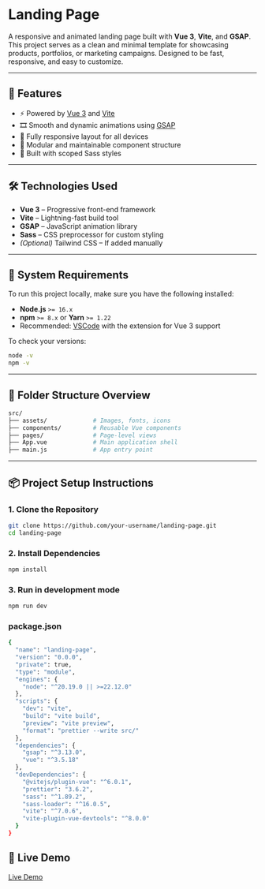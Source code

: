 # Landing Page

A responsive and animated landing page built with **Vue 3**, **Vite**, and **GSAP**. This project serves as a clean and minimal template for showcasing products, portfolios, or marketing campaigns. Designed to be fast, responsive, and easy to customize.

---

## 🚀 Features

- ⚡️ Powered by [Vue 3](https://vuejs.org/) and [Vite](https://vitejs.dev/)
- 🎞 Smooth and dynamic animations using [GSAP](https://greensock.com/gsap/)
- 📱 Fully responsive layout for all devices
- 🎨 Modular and maintainable component structure
- 🧩 Built with scoped Sass styles

---

## 🛠 Technologies Used

- **Vue 3** – Progressive front-end framework
- **Vite** – Lightning-fast build tool
- **GSAP** – JavaScript animation library
- **Sass** – CSS preprocessor for custom styling
- *(Optional)* Tailwind CSS – If added manually

---

## 🧰 System Requirements

To run this project locally, make sure you have the following installed:

- **Node.js** `>= 16.x`  
- **npm** `>= 8.x` or **Yarn** `>= 1.22`
- Recommended: [VSCode](https://code.visualstudio.com/) with the extension for Vue 3 support

To check your versions:

```bash
node -v
npm -v
```

---

## 📁 Folder Structure Overview
```bash
src/
├── assets/             # Images, fonts, icons
├── components/         # Reusable Vue components
├── pages/              # Page-level views
├── App.vue             # Main application shell
├── main.js             # App entry point
```

---
## 📦 Project Setup Instructions

### 1. Clone the Repository

```bash
git clone https://github.com/your-username/landing-page.git
cd landing-page
```

### 2. Install Dependencies

```bash
npm install
```

### 3. Run in development mode

```bash
npm run dev
```

### package.json
```bash
{
  "name": "landing-page",
  "version": "0.0.0",
  "private": true,
  "type": "module",
  "engines": {
    "node": "^20.19.0 || >=22.12.0"
  },
  "scripts": {
    "dev": "vite",
    "build": "vite build",
    "preview": "vite preview",
    "format": "prettier --write src/"
  },
  "dependencies": {
    "gsap": "^3.13.0",
    "vue": "^3.5.18"
  },
  "devDependencies": {
    "@vitejs/plugin-vue": "^6.0.1",
    "prettier": "3.6.2",
    "sass": "^1.89.2",
    "sass-loader": "^16.0.5",
    "vite": "^7.0.6",
    "vite-plugin-vue-devtools": "^8.0.0"
  }
}
```

## 📸 Live Demo
[Live Demo](https://vue-vert-pi.vercel.app/)

